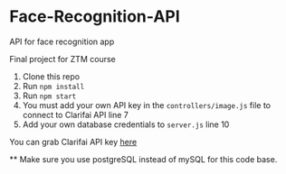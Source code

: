 # Face-Recognition-API

API for face recognition app

Final project for ZTM course

1. Clone this repo
2. Run `npm install`
3. Run `npm start`
4. You must add your own API key in the `controllers/image.js` file to connect to Clarifai API line 7
5. Add your own database credentials to `server.js` line 10

You can grab Clarifai API key [here](https://www.clarifai.com/)

** Make sure you use postgreSQL instead of mySQL for this code base.
